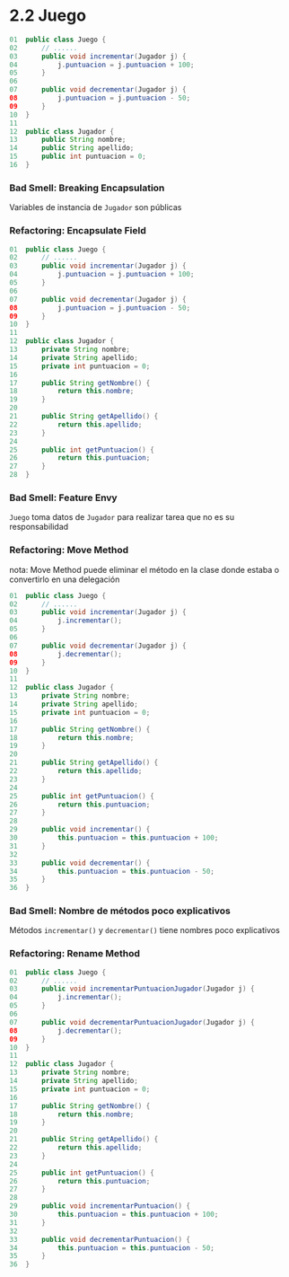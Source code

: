 # 2.2 Juego 

```java
01  public class Juego {
02      // ......
03      public void incrementar(Jugador j) {
04          j.puntuacion = j.puntuacion + 100;
05      }
06 
07      public void decrementar(Jugador j) {
08          j.puntuacion = j.puntuacion - 50;
09      }
10  }
11   
12  public class Jugador {
13      public String nombre;
14      public String apellido;
15      public int puntuacion = 0;
16  }
```

### Bad Smell: Breaking Encapsulation
Variables de instancia de `Jugador` son públicas

### Refactoring: Encapsulate Field

```java
01  public class Juego {
02      // ......
03      public void incrementar(Jugador j) {
04          j.puntuacion = j.puntuacion + 100;
05      }
06 
07      public void decrementar(Jugador j) {
08          j.puntuacion = j.puntuacion - 50;
09      }
10  }
11   
12  public class Jugador {
13      private String nombre;
14      private String apellido;
15      private int puntuacion = 0;
16
17      public String getNombre() {
18          return this.nombre;
19      }
20
21      public String getApellido() {
22          return this.apellido;
23      }
24
25      public int getPuntuacion() {
26          return this.puntuacion;
27      }
28  }
```

### Bad Smell: Feature Envy
`Juego` toma datos de `Jugador` para realizar tarea que no es su responsabilidad

### Refactoring: Move Method
nota: Move Method puede eliminar el método en la clase donde estaba o convertirlo en una delegación

```java
01  public class Juego {
02      // ......
03      public void incrementar(Jugador j) {
04          j.incrementar();
05      }
06 
07      public void decrementar(Jugador j) {
08          j.decrementar();
09      }
10  }
11   
12  public class Jugador {
13      private String nombre;
14      private String apellido;
15      private int puntuacion = 0;
16
17      public String getNombre() {
18          return this.nombre;
19      }
20
21      public String getApellido() {
22          return this.apellido;
23      }
24
25      public int getPuntuacion() {
26          return this.puntuacion;
27      }
28
29      public void incrementar() {
30          this.puntuacion = this.puntuacion + 100;
31      }
32
33      public void decrementar() {
34          this.puntuacion = this.puntuacion - 50;
35      }
36  }
```

### Bad Smell: Nombre de métodos poco explicativos
Métodos `incrementar()` y `decrementar()` tiene nombres poco explicativos

### Refactoring: Rename Method

```java
01  public class Juego {
02      // ......
03      public void incrementarPuntuacionJugador(Jugador j) {
04          j.incrementar();
05      }
06 
07      public void decrementarPuntuacionJugador(Jugador j) {
08          j.decrementar();
09      }
10  }
11   
12  public class Jugador {
13      private String nombre;
14      private String apellido;
15      private int puntuacion = 0;
16
17      public String getNombre() {
18          return this.nombre;
19      }
20
21      public String getApellido() {
22          return this.apellido;
23      }
24
25      public int getPuntuacion() {
26          return this.puntuacion;
27      }
28
29      public void incrementarPuntuacion() {
30          this.puntuacion = this.puntuacion + 100;
31      }
32
33      public void decrementarPuntuacion() {
34          this.puntuacion = this.puntuacion - 50;
35      }
36  }
```